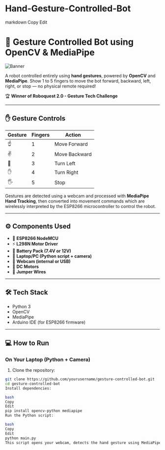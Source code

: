 # Hand-Gesture-Controlled-Bot

markdown
Copy
Edit
# 🤖 Gesture Controlled Bot using OpenCV & MediaPipe

![Banner](images/banner.jpg)

A robot controlled entirely using **hand gestures**, powered by **OpenCV** and **MediaPipe**. Show 1 to 5 fingers to move the bot forward, backward, left, right, or stop — no physical remote required!

🏆 **Winner of Roboquest 2.0 - Gesture Tech Challenge**  

---

## ✋ Gesture Controls

| Gesture | Fingers | Action         |
|---------|---------|----------------|
| ☝️       | 1       | Move Forward   |
| ✌️       | 2       | Move Backward  |
| 🤟      | 3       | Turn Left      |
| ✋       | 4       | Turn Right     |
| 🖐️       | 5       | Stop           |

Gestures are detected using a webcam and processed with **MediaPipe Hand Tracking**, then converted into movement commands which are wirelessly interpreted by the ESP8266 microcontroller to control the robot.

---

## ⚙️ Components Used

- 🔌 **ESP8266 NodeMCU**
- ⚡ **L298N Motor Driver**
- 🔋 **Battery Pack (7.4V or 12V)**
- 🧠 **Laptop/PC (Python script + camera)**
- 🎥 **Webcam (internal or USB)**
- 🔧 **DC Motors**
- 🧵 **Jumper Wires**

---

## 🛠️ Tech Stack

- Python 3
- OpenCV
- MediaPipe
- Arduino IDE (for ESP8266 firmware)

---

## 💻 How to Run

### On Your Laptop (Python + Camera)

1. Clone the repository:

```bash
git clone https://github.com/yourusername/gesture-controlled-bot.git
cd gesture-controlled-bot
Install dependencies:

bash
Copy
Edit
pip install opencv-python mediapipe
Run the Python script:

bash
Copy
Edit
python main.py
This script opens your webcam, detects the hand gesture using MediaPipe, and sends a command wirelessly to the ESP8266.

